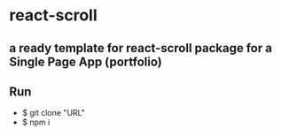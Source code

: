 # react-scroll

## a ready template for react-scroll package for a Single Page App (portfolio)
## Run

- $ git clone "URL" 
- $ npm i 

